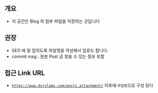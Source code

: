 ## 개요
- 이 공간은 Blog 의 첨부 파일을 저장하는 곳입니다

## 권장
- SEO 에 잘 잡히도록 파일명을 작성해서 업로드 합니다.
- commit msg : 원본 Post 글 찾을 수 있는 정보 포함

## 접근 Link URL
- <code>https://www.dsrvlabs.com/posts_attachment/</code> 이후에 <code>파일명</code>으로 구성 된다
